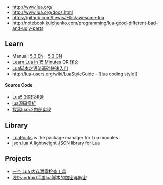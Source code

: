 - http://www.lua.org/
- http://www.lua.org/docs.html
- https://github.com/LewisJEllis/awesome-lua
- http://notebook.kulchenko.com/programming/lua-good-different-bad-and-ugly-parts



## Learn
- Manual: [5.3 EN](http://www.lua.org/manual/5.3/) - [5.3 CN](http://cloudwu.github.io/lua53doc/)
- [Learn Lua in 15 Minutes](http://tylerneylon.com/a/learn-lua/) OR [译文](http://blog.jobbole.com/70480/)
- [Lua脚本之语法基础快速入门](http://www.cocos.com/doc/tutorial/show?id=1929)
- http://lua-users.org/wiki/LuaStyleGuide - [[lua coding style]]
#### Source Code
- [Lua5.3源码浅读](http://sunhantao.github.io/2016/02/05/Lua5.3%E6%BA%90%E7%A0%81%E6%B5%85%E8%AF%BB/)
- [lua源码赏析](http://blog.codingnow.com/2013/01/reading_lua_vm.html)
- [探索lua5.2内部实现](http://blog.csdn.net/yuanlin2008/article/category/1307277)



## Library
- [LuaRocks](https://luarocks.org/) is the package manager for Lua modules
- [json.lua](https://github.com/rxi/json.lua) A lightweight JSON library for Lua



## Projects
- [一个 Lua 内存泄露检查工具](http://blog.codingnow.com/2012/12/lua_snapshot.html)
- [浅析android手游lua脚本的加密与解密](https://bbs.pediy.com/thread-216969-1.htm)
